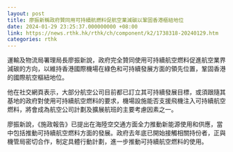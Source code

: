 ```yaml
---
layout: post
title: 廖振新稱政府贊同用可持續航燃料促航空業減碳以鞏固香港樞紐地位
date: 2024-01-29 23:25:37.000000000 +08:00
link: https://news.rthk.hk/rthk/ch/component/k2/1738318-20240129.htm
categories: rthk
---
```


運輸及物流局署理局長廖振新說，政府完全贊同使用可持續航空燃料促進航空業界減碳的方向，以維持香港國際機場在綠色和可持續發展方面的領先位置，鞏固香港的國際航空樞紐地位。

他在社交網頁表示，大部分航空公司目前都已訂立其可持續發展目標，或須跟隨其基地的政府對使用可持續航空燃料的要求，機場設施能否支援飛機注入可持續航空燃料，將會成為航空公司計劃及擴展航班的主要考慮因素之一。

​廖振新說，《施政報告》已提出在海陸空交通方面全力推動新能源使用和供應，當中包括推動可持續航空燃料方面的發展。政府去年底已開始接觸相關持份者，正與機管局密切合作，制定具體行動計劃，進一步推動可持續航空燃料的使用。
